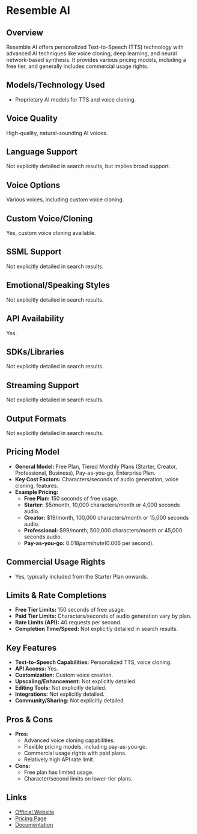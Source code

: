 # Resemble AI

## Overview
Resemble AI offers personalized Text-to-Speech (TTS) technology with advanced AI techniques like voice cloning, deep learning, and neural network-based synthesis. It provides various pricing models, including a free tier, and generally includes commercial usage rights.

## Models/Technology Used
*   Proprietary AI models for TTS and voice cloning.

## Voice Quality
High-quality, natural-sounding AI voices.

## Language Support
Not explicitly detailed in search results, but implies broad support.

## Voice Options
Various voices, including custom voice cloning.

## Custom Voice/Cloning
Yes, custom voice cloning available.

## SSML Support
Not explicitly detailed in search results.

## Emotional/Speaking Styles
Not explicitly detailed in search results.

## API Availability
Yes.

## SDKs/Libraries
Not explicitly detailed in search results.

## Streaming Support
Not explicitly detailed in search results.

## Output Formats
Not explicitly detailed in search results.

## Pricing Model
*   **General Model:** Free Plan, Tiered Monthly Plans (Starter, Creator, Professional, Business), Pay-as-you-go, Enterprise Plan.
*   **Key Cost Factors:** Characters/seconds of audio generation, voice cloning, features.
*   **Example Pricing:**
    *   **Free Plan:** 150 seconds of free usage.
    *   **Starter:** $5/month, 10,000 characters/month or 4,000 seconds audio.
    *   **Creator:** $19/month, 100,000 characters/month or 15,000 seconds audio.
    *   **Professional:** $99/month, 500,000 characters/month or 45,000 seconds audio.
    *   **Pay-as-you-go:** $0.018 per minute ($0.006 per second).

## Commercial Usage Rights
*   Yes, typically included from the Starter Plan onwards.

## Limits & Rate Completions
*   **Free Tier Limits:** 150 seconds of free usage.
*   **Paid Tier Limits:** Characters/seconds of audio generation vary by plan.
*   **Rate Limits (API):** 40 requests per second.
*   **Completion Time/Speed:** Not explicitly detailed in search results.

## Key Features
*   **Text-to-Speech Capabilities:** Personalized TTS, voice cloning.
*   **API Access:** Yes.
*   **Customization:** Custom voice creation.
*   **Upscaling/Enhancement:** Not explicitly detailed.
*   **Editing Tools:** Not explicitly detailed.
*   **Integrations:** Not explicitly detailed.
*   **Community/Sharing:** Not explicitly detailed.

## Pros & Cons
*   **Pros:**
    *   Advanced voice cloning capabilities.
    *   Flexible pricing models, including pay-as-you-go.
    *   Commercial usage rights with paid plans.
    *   Relatively high API rate limit.
*   **Cons:**
    *   Free plan has limited usage.
    *   Character/second limits on lower-tier plans.

## Links
*   [Official Website](https://www.resemble.ai/)
*   [Pricing Page](https://www.resemble.ai/pricing/)
*   [Documentation](https://www.resemble.ai/docs/)